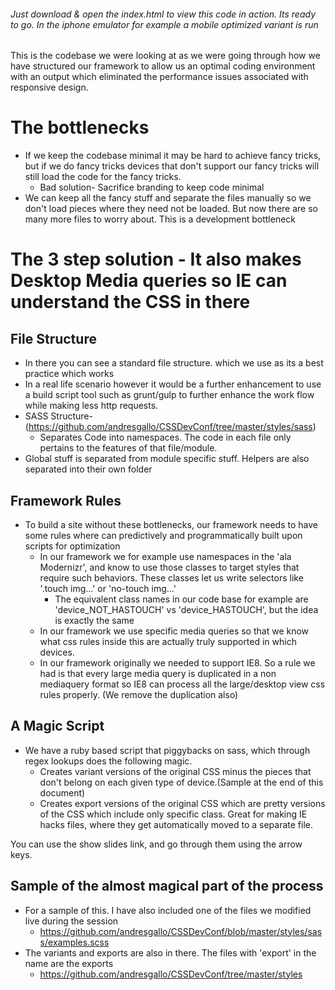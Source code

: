 ###### Just download & open the index.html to view this code in action. Its ready to go. In the iphone emulator for example a mobile optimized variant is run ######


This is the codebase we were looking at as we were going through how we have structured our framework to allow us an optimal coding environment with an output which eliminated the performance issues associated with responsive design.

# The bottlenecks #
*	If we keep the codebase minimal it may be hard to achieve fancy tricks, but if we do fancy tricks devices that don't support our fancy tricks will still load the code for the fancy tricks.
	*	Bad solution- Sacrifice branding to keep code minimal
*	We can keep all the fancy stuff and separate the files manually so we don't load pieces where they need not be loaded. But now there are so many more files to worry about. This is a development bottleneck

# The 3 step solution - It also makes Desktop Media queries so IE can understand the CSS in there #
## File Structure ##
*	In there you can see a standard file structure. which we use as its a best practice which works
*	In a real life scenario however it would be a further enhancement to use a build script tool such as grunt/gulp to further enhance the work flow while making less http requests.
*	SASS Structure- (https://github.com/andresgallo/CSSDevConf/tree/master/styles/sass)
	*	Separates Code into namespaces. The code in each file only pertains to the features of that file/module.   
*	Global stuff is separated from module specific stuff. Helpers are also separated into their own folder

## Framework Rules ##
*	To build a site without these bottlenecks, our framework needs to have some rules where can predictively and programmatically built upon scripts for optimization
	*	In our framework we for example use namespaces in the <html> 'ala Modernizr', and know to use those classes to target styles that require such behaviors. These classes let us write selectors like '.touch img...' or 'no-touch img...'
		*	The equivalent class names in our code base for example are 'device_NOT_HASTOUCH' vs 'device_HASTOUCH', but the idea is exactly the same
	*	In our framework we use specific media queries so that we know what css rules inside this are actually truly supported in which devices.
	*	In our framework originally we needed to support IE8. So a rule we had is that every large media query is duplicated in a non mediaquery format so IE8 can process all the large/desktop view css rules properly. (We remove the duplication also)

## A Magic Script ##
*	We have a ruby based script that piggybacks on sass, which through regex lookups does the following magic.
	*	Creates variant versions of the original CSS minus the pieces that don't belong on each given type of device.(Sample at the end of this document)
	*	Creates export versions of the original CSS which are pretty versions of the CSS which include only specific class. Great for making IE hacks files, where they get automatically moved to a separate file.

You can use the show slides link, and go through them using the arrow keys.

## Sample of the almost magical part of the process ##
*	For a sample of this. I have also included one of the files we modified live during the session
	*	https://github.com/andresgallo/CSSDevConf/blob/master/styles/sass/examples.scss
*	The variants and exports are also in there.  The files with 'export' in the name are the exports
	*	https://github.com/andresgallo/CSSDevConf/tree/master/styles
 



